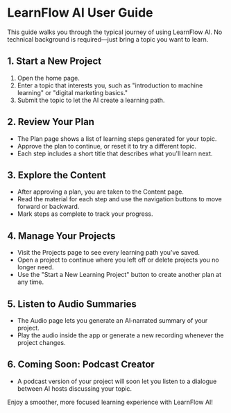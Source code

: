 # LearnFlow AI User Guide

This guide walks you through the typical journey of using LearnFlow AI. No technical background is required—just bring a topic you want to learn.

## 1. Start a New Project

1. Open the home page.
2. Enter a topic that interests you, such as "introduction to machine learning" or "digital marketing basics."
3. Submit the topic to let the AI create a learning path.

## 2. Review Your Plan

- The Plan page shows a list of learning steps generated for your topic.
- Approve the plan to continue, or reset it to try a different topic.
- Each step includes a short title that describes what you'll learn next.

## 3. Explore the Content

- After approving a plan, you are taken to the Content page.
- Read the material for each step and use the navigation buttons to move forward or backward.
- Mark steps as complete to track your progress.

## 4. Manage Your Projects

- Visit the Projects page to see every learning path you've saved.
- Open a project to continue where you left off or delete projects you no longer need.
- Use the "Start a New Learning Project" button to create another plan at any time.

## 5. Listen to Audio Summaries

- The Audio page lets you generate an AI‑narrated summary of your project.
- Play the audio inside the app or generate a new recording whenever the project changes.

## 6. Coming Soon: Podcast Creator

- A podcast version of your project will soon let you listen to a dialogue between AI hosts discussing your topic.

Enjoy a smoother, more focused learning experience with LearnFlow AI!

